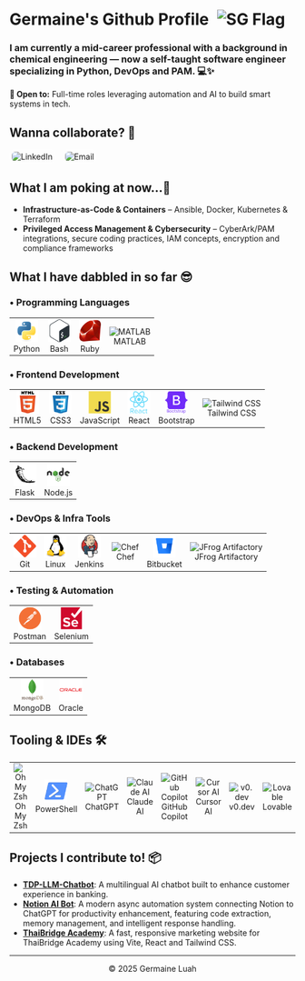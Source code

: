 <h1 align="left">
  Germaine's Github Profile
  <img
    src="https://flagpedia.net/data/flags/vector/sg.svg"
    width="30"
    alt="SG Flag"
    style="padding-left:8px;"
  />
</h1>

<h3 align="left">I am currently a mid-career professional with a background in chemical engineering — now a self-taught software engineer specializing in Python, DevOps and PAM. 💻✨</h3>
<p align="left"><strong>🚀 Open to:</strong> Full-time roles leveraging automation and AI to build smart systems in tech.</p>

<h2>Wanna collaborate? 📧</h2>
<p align="left">
  <a href="https://www.linkedin.com/in/germaineluah" target="_blank" style="text-decoration: none;">
    <span style="display: inline-block; padding: 3px; border: 1px solid white; border-radius: 8px;">
      <img src="https://img.shields.io/badge/LinkedIn-Connect-blue?style=flat&logo=linkedin&logoColor=white&color=0A66C2&labelColor=0A66C2"
           alt="LinkedIn"
           style="border-radius: 6px;" />
    </span>
  </a>
  <a href="mailto:germainelry@gmail.com" target="_blank" style="text-decoration: none; margin-left: 10px;">
    <span style="display: inline-block; padding: 3px; border: 1px solid white; border-radius: 8px;">
      <img src="https://img.shields.io/badge/Email-Contact-red?style=flat&logo=gmail&logoColor=white&color=D14836&labelColor=D14836"
           alt="Email"
           style="border-radius: 6px;" />
    </span>
  </a>
</p>

<h2>What I am poking at now...🌱</h2>
<ul>
  <li><strong>Infrastructure-as-Code & Containers</strong> – Ansible, Docker, Kubernetes & Terraform</li>
  <li><strong>Privileged Access Management & Cybersecurity</strong> – CyberArk/PAM integrations, secure coding practices, IAM concepts, encryption and compliance frameworks</li>
</ul>

<h2>What I have dabbled in so far 😎</h2>

<h3>• Programming Languages</h3>
<table>
  <tr>
    <td align="center">
      <img src="https://raw.githubusercontent.com/devicons/devicon/master/icons/python/python-original.svg" width="40" alt="Python"/><br/>
      Python
    </td>
    <td align="center">
      <img src="https://raw.githubusercontent.com/devicons/devicon/master/icons/bash/bash-original.svg" width="40" alt="Bash"/><br/>
      Bash
    </td>
    <td align="center">
      <img src="https://raw.githubusercontent.com/devicons/devicon/master/icons/ruby/ruby-original.svg" width="40" alt="Ruby"/><br/>
      Ruby
    </td>
    <td align="center">
      <img src="https://upload.wikimedia.org/wikipedia/commons/2/21/Matlab_Logo.png" width="40" height="40" alt="MATLAB"/><br/>
      MATLAB
    </td>
  </tr>
</table>

<h3>• Frontend Development</h3>
<table>
  <tr>
    <td align="center">
      <img src="https://raw.githubusercontent.com/devicons/devicon/master/icons/html5/html5-original-wordmark.svg" width="40" alt="HTML5"/><br/>
      HTML5
    </td>
    <td align="center">
      <img src="https://raw.githubusercontent.com/devicons/devicon/master/icons/css3/css3-original-wordmark.svg" width="40" alt="CSS3"/><br/>
      CSS3
    </td>
    <td align="center">
      <img src="https://raw.githubusercontent.com/devicons/devicon/master/icons/javascript/javascript-original.svg" width="40" alt="JavaScript"/><br/>
      JavaScript
    </td>
    <td align="center">
      <img src="https://raw.githubusercontent.com/devicons/devicon/master/icons/react/react-original-wordmark.svg" width="40" alt="React"/><br/>
      React
    </td>
    <td align="center">
      <img src="https://raw.githubusercontent.com/devicons/devicon/master/icons/bootstrap/bootstrap-plain-wordmark.svg" width="40" alt="Bootstrap"/><br/>
      Bootstrap
    </td>
    <td align="center">
      <img src="https://cdn.jsdelivr.net/gh/devicons/devicon/icons/tailwindcss/tailwindcss-original.svg" width="40" alt="Tailwind CSS"/><br/>
      Tailwind CSS
    </td>
  </tr>
</table>

<h3>• Backend Development</h3>
<table>
  <tr>
    <td align="center">
      <img src="https://raw.githubusercontent.com/devicons/devicon/master/icons/flask/flask-original.svg" width="40" alt="Flask"/><br/>
      Flask
    </td>
    <td align="center">
      <img src="https://raw.githubusercontent.com/devicons/devicon/master/icons/nodejs/nodejs-original-wordmark.svg" width="40" alt="Node.js"/><br/>
      Node.js
    </td>
  </tr>
</table>

<h3>• DevOps & Infra Tools</h3>
<table>
  <tr>
    <td align="center">
      <img src="https://raw.githubusercontent.com/devicons/devicon/master/icons/git/git-original.svg" width="40" alt="Git"/><br/>
      Git
    </td>
    <td align="center">
      <img src="https://raw.githubusercontent.com/devicons/devicon/master/icons/linux/linux-original.svg" width="40" alt="Linux"/><br/>
      Linux
    </td>
    <td align="center">
      <img src="https://raw.githubusercontent.com/devicons/devicon/master/icons/jenkins/jenkins-original.svg" width="40" alt="Jenkins"/><br/>
      Jenkins
    </td>
    <td align="center">
      <img src="https://www.chef.io/images/cheflibraries/brand/symbol-2x-min.png?sfvrsn=dc337982_0" width="40" alt="Chef"/><br/>
      Chef
    </td>
    <td align="center">
      <img src="https://raw.githubusercontent.com/devicons/devicon/master/icons/bitbucket/bitbucket-original.svg" width="40" alt="Bitbucket"/><br/>
      Bitbucket
    </td>
    <td align="center">
      <img src="https://www.svgrepo.com/show/353933/jfrog.svg" width="40" alt="JFrog Artifactory"/><br/>
      JFrog Artifactory
    </td>
  </tr>
</table>

<h3>• Testing & Automation</h3>
<table>
  <tr>
    <td align="center">
      <img src="https://raw.githubusercontent.com/devicons/devicon/master/icons/postman/postman-original.svg" width="40" alt="Postman"/><br/>
      Postman
    </td>
    <td align="center">
      <img src="https://raw.githubusercontent.com/devicons/devicon/master/icons/selenium/selenium-original.svg" width="40" alt="Selenium"/><br/>
      Selenium
    </td>
  </tr>
</table>

<h3>• Databases</h3>
<table>
  <tr>
    <td align="center">
      <img src="https://raw.githubusercontent.com/devicons/devicon/master/icons/mongodb/mongodb-original-wordmark.svg" width="40" alt="MongoDB"/><br/>
      MongoDB
    </td>
    <td align="center">
      <img src="https://raw.githubusercontent.com/devicons/devicon/master/icons/oracle/oracle-original.svg" width="40" alt="Oracle"/><br/>
      Oracle
    </td>
  </tr>
</table>

<h2>Tooling & IDEs 🛠️</h2>
<table>
  <tr>
    <td align="center">
      <img src="https://icon.icepanel.io/Technology/png-shadow-512/Oh-my-zsh.png" width="40" alt="Oh My Zsh"/><br/>
      Oh My Zsh
    </td>
    <td align="center">
      <img src="https://raw.githubusercontent.com/devicons/devicon/master/icons/powershell/powershell-original.svg" width="40" alt="PowerShell"/><br/>
      PowerShell
    </td>
    <td align="center">
      <img src="https://upload.wikimedia.org/wikipedia/commons/thumb/e/ef/ChatGPT-Logo.svg/640px-ChatGPT-Logo.svg.png" width="40" alt="ChatGPT"/><br/>
      ChatGPT
    </td>
    <td align="center">
      <img src="https://uxwing.com/wp-content/themes/uxwing/download/brands-and-social-media/claude-ai-icon.png" width="40" alt="Claude AI"/><br/>
      Claude AI
    </td>
    <td align="center">
      <img src="https://uxwing.com/wp-content/themes/uxwing/download/brands-and-social-media/github-copilot-icon.png" width="40" alt="GitHub Copilot"/><br/>
      GitHub Copilot
    </td>
    <td align="center">
      <img src="https://static.cdnlogo.com/logos/c/23/cursor.svg" width="40" alt="Cursor AI"/><br/>
      Cursor AI
    </td>
    <td align="center">
      <img src="https://registry.npmmirror.com/@lobehub/icons-static-png/latest/files/dark/v0.png" width="40" alt="v0.dev"/><br/>
      v0.dev
    </td>
    <td align="center">
      <img src="https://lovable.dev/img/logo/lovable-icon-bg-light.png" width="40" alt="Lovable"/><br/>
      Lovable
    </td>
  </tr>
</table>

<h2>Projects I contribute to! 📦</h2>
<ul>
  <li><a href="https://github.com/KevinTan1203/TDP-LLM-Chatbot.git"><strong>TDP-LLM-Chatbot</strong></a>: A multilingual AI chatbot built to enhance customer experience in banking.</li>
  <li><a href="https://github.com/germainelry/notion-ai-bot"><strong>Notion AI Bot</strong></a>: A modern async automation system connecting Notion to ChatGPT for productivity enhancement, featuring code extraction, memory management, and intelligent response handling.</li>
  <li><a href="https://github.com/germainelry/thaibridge-academy"><strong>ThaiBridge Academy</strong></a>: A fast, responsive marketing website for ThaiBridge Academy using Vite, React and Tailwind CSS.</li>
</ul>

---

<p align="center">© 2025 Germaine Luah</p>
